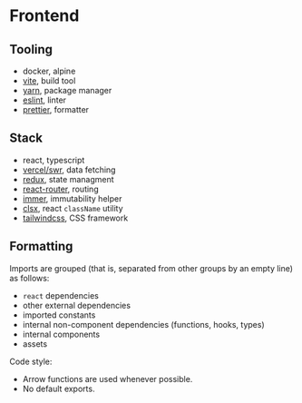 # Frontend

## Tooling

- docker, alpine
- [vite](https://vite.dev/), build tool
- [yarn](https://yarnpkg.com/), package manager
- [eslint](https://eslint.org/), linter
- [prettier](https://prettier.io/), formatter

## Stack

- react, typescript
- [vercel/swr](https://swr.vercel.app/), data fetching
- [redux](https://redux.js.org/), state managment
- [react-router](https://reactrouter.com/), routing
- [immer](https://immerjs.github.io/immer/), immutability helper
- [clsx](https://github.com/lukeed/clsx), react `className` utility
- [tailwindcss](https://tailwindcss.com/), CSS framework

## Formatting

Imports are grouped (that is, separated from other groups by an empty line) as follows:

- `react` dependencies
- other external dependencies
- imported constants
- internal non-component dependencies (functions, hooks, types)
- internal components
- assets

Code style:

- Arrow functions are used whenever possible.
- No default exports.
